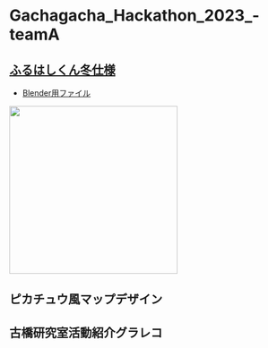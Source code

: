 # Gachagacha_Hackathon_2023_-teamA

## [ふるはしくん冬仕様](https://github.com/furuhashilab/Gachagacha_Hackathon_2023_-teamA/tree/main/furuhashikun)
* [Blender用ファイル](https://github.com/furuhashilab/Gachagacha_Hackathon_2023_-teamA/blob/main/furuhashikun/furuhashikun_winte_ver.blend)

[<img src="https://user-images.githubusercontent.com/416977/232740054-dce92369-3ca7-433c-b330-cfe2e48e7cd8.png" width="300" />](https://github.com/furuhashilab/Gachagacha_Hackathon_2023_-teamA/blob/main/furuhashikun/furuhashikun_winte_ver.blend)


## ピカチュウ風マップデザイン


## 古橋研究室活動紹介グラレコ

